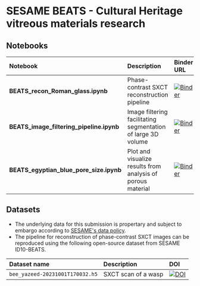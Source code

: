 # SESAME BEATS - Cultural Heritage vitreous materials research

## Notebooks
| Notebook                    | Description             | Binder URL |
|:----------------------------|:------------------------|:-------------------------------------------------------------------------------------------------------------------------------------------|
| **BEATS_recon_Roman_glass.ipynb**       | Phase-contrast SXCT reconstruction pipeline | [![Binder](https://mybinder.org/badge_logo.svg)](https://mybinder.org/v2/gh/gianthk/BEATS-CH2024/HEAD?labpath=notebooks%2FBEATS_recon_Roman_glass.ipynb) |
| **BEATS_image_filtering_pipeline.ipynb** | Image filtering facilitating segmentation of large 3D volume | [![Binder](https://mybinder.org/badge_logo.svg)](https://mybinder.org/v2/gh/gianthk/BEATS-CH2024/HEAD?labpath=notebooks%2FBEATS_image_filtering_pipeline.ipynb) |
| **BEATS_egyptian_blue_pore_size.ipynb** | Plot and visualize results from analysis of porous material | [![Binder](https://mybinder.org/badge_logo.svg)](https://mybinder.org/v2/gh/gianthk/BEATS-CH2024/5f2578d3fc41c8ca5f1adbd4553469ffeb56d827?urlpath=lab%2Ftree%2Fnotebooks%2FBEATS_egyptian_blue_pore_size.ipynb) |

## Datasets

- The underlying data for this submission is propertary and subject to embargo according to [SESAME's data policy](https://www.sesame.org.jo/for-users/user-guide/sesame-experimental-data-management-policy).
- The pipeline for reconstruction of phase-contrast SXCT images can be reproduced using the following open-source dataset from SESAME ID10-BEATS.

| Dataset name                | Description             | DOI        |
|:----------------------------|:------------------------|:-----------|
| `bee_yazeed-20231001T170032.h5` | SXCT scan of a wasp | [![DOI](https://zenodo.org/badge/DOI/10.5281/zenodo.10075277.svg)](https://doi.org/10.5281/zenodo.10075277) |
